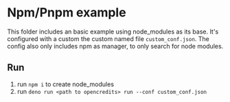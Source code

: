 # Npm/Pnpm example

This folder includes an basic example using node_modules as its base. It's
configured with a custom the custom named file `custom_conf.json`. The config
also only includes npm as manager, to only search for node modules.

## Run

1. run `npm i` to create node_modules
2. run `deno run <path to opencredits> run --conf custom_conf.json`
